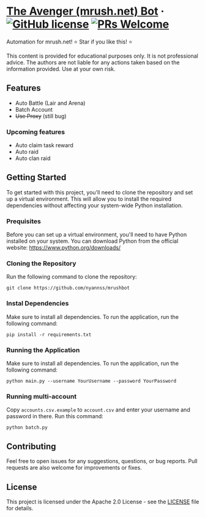 # [The Avenger (mrush.net) Bot](https://github.com/nyannss/mrushbot)  &middot; [![GitHub license](https://img.shields.io/badge/license-Apache_2.0-blue.svg)](https://github.com/nyannss/mrushbot/blob/main/LICENSE) [![PRs Welcome](https://img.shields.io/badge/PRs-welcome-brightgreen.svg)](https://github.com/nyannss/mrushbot/pulls)
Automation for mrush.net!
⭐ Star if you like this! ⭐

This content is provided for educational purposes only. It is not professional advice. The authors are not liable for any actions taken based on the information provided. Use at your own risk.

## Features
- Auto Battle (Lair and Arena)
- Batch Account
- ~~Use Proxy~~ (still bug)

### Upcoming features
- Auto claim task reward
- Auto raid
- Auto clan raid

## Getting Started
To get started with this project, you'll need to clone the repository and set up a virtual environment. This will allow you to install the required dependencies without affecting your system-wide Python installation.

### Prequisites
Before you can set up a virtual environment, you'll need to have Python installed on your system. You can download Python from the official website: https://www.python.org/downloads/

### Cloning the Repository
Run the following command to clone the repository:
```
git clone https://github.com/nyannss/mrushbot
```

### Instal Dependencies
Make sure to install all dependencies. To run the application, run the following command:
```
pip install -r requirements.txt
```

### Running the Application
Make sure to install all dependencies. To run the application, run the following command:
```
python main.py --username YourUsername --password YourPassword
```

### Running multi-account
Copy `accounts.csv.example` to `account.csv` and enter your username and password in there. Run this command:
```
python batch.py
```

## Contributing
Feel free to open issues for any suggestions, questions, or bug reports. Pull requests are also welcome for improvements or fixes.

## License

This project is licensed under the Apache 2.0 License - see the [LICENSE](LICENSE) file for details.